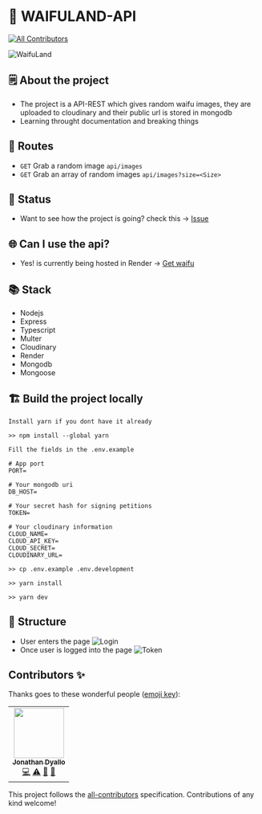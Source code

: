 # 🎲 WAIFULAND-API

<!-- ALL-CONTRIBUTORS-BADGE:START - Do not remove or modify this section -->

[![All Contributors](https://img.shields.io/badge/all_contributors-1-orange.svg?style=flat-square)](#contributors-)

<!-- ALL-CONTRIBUTORS-BADGE:END -->

![WaifuLand](https://user-images.githubusercontent.com/68082746/155921172-311bb682-cfed-494f-89c5-371e22ac25a6.gif)

## 🗒 About the project

- The project is a API-REST which gives random waifu images, they are uploaded to cloudinary and their public url is stored in mongodb
- Learning throught documentation and breaking things

## 🚧 Routes

- `GET` Grab a random image `api/images`
- `GET` Grab an array of random images `api/images?size=<Size>`

## 📖 Status

- Want to see how the project is going? check this -> [Issue](https://github.com/jd-apprentice/waifuland-api/issues/3)

## 🌐 Can I use the api?

- Yes! is currently being hosted in Render -> [Get waifu](https://waifuland-api.onrender.com/api/images)

## 📚 Stack

- Nodejs
- Express
- Typescript
- Multer
- Cloudinary
- Render
- Mongodb
- Mongoose

## 🏗️ Build the project locally

```
Install yarn if you dont have it already

>> npm install --global yarn

Fill the fields in the .env.example

# App port
PORT=

# Your mongodb uri
DB_HOST=

# Your secret hash for signing petitions
TOKEN=

# Your cloudinary information
CLOUD_NAME=
CLOUD_API_KEY=
CLOUD_SECRET=
CLOUDINARY_URL=

>> cp .env.example .env.development

>> yarn install

>> yarn dev
```

## 🧱 Structure

- User enters the page
  ![Login](https://user-images.githubusercontent.com/68082746/164032923-64c5d286-e232-478f-b121-39d28b71b416.png)
- Once user is logged into the page
  ![Token](https://user-images.githubusercontent.com/68082746/164033037-6191489e-3561-46b3-a0c4-7324faf9abb7.png)

## Contributors ✨

Thanks goes to these wonderful people ([emoji key](https://allcontributors.org/docs/en/emoji-key)):

<!-- ALL-CONTRIBUTORS-LIST:START - Do not remove or modify this section -->
<!-- prettier-ignore-start -->
<!-- markdownlint-disable -->
<table>
  <tr>
    <td align="center"><a href="https://portfolio-jd.vercel.app/"><img src="https://avatars.githubusercontent.com/u/68082746?v=4?s=100" width="100px;" alt=""/><br /><sub><b>Jonathan Dyallo</b></sub></a><br /><a href="https://github.com/jd-apprentice/waifuland-api/commits?author=jd-apprentice" title="Code">💻</a> <a href="https://github.com/jd-apprentice/waifuland-api/commits?author=jd-apprentice" title="Tests">⚠️</a> <a href="https://github.com/jd-apprentice/waifuland-api/commits?author=jd-apprentice" title="Documentation">📖</a> <a href="#maintenance-jd-apprentice" title="Maintenance">🚧</a></td>
  </tr>
</table>

<!-- markdownlint-restore -->
<!-- prettier-ignore-end -->

<!-- ALL-CONTRIBUTORS-LIST:END -->

This project follows the [all-contributors](https://github.com/all-contributors/all-contributors) specification. Contributions of any kind welcome!

